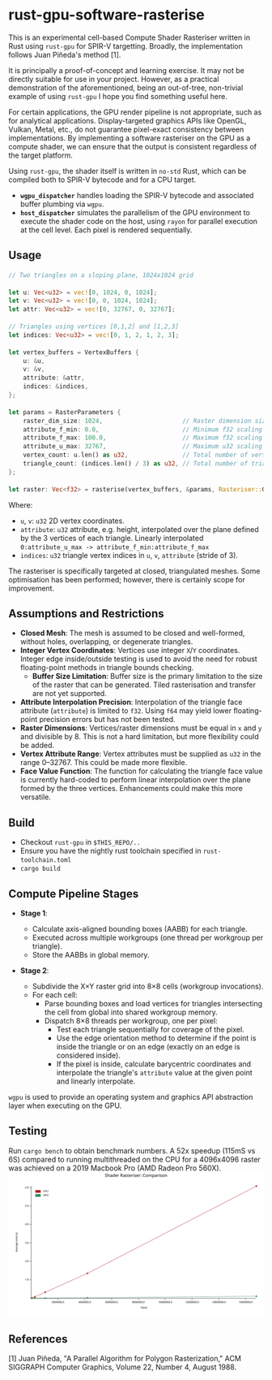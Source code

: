 # rust-gpu-software-rasterise

This is an experimental cell-based Compute Shader Rasteriser written in Rust using `rust-gpu` for SPIR-V targetting. Broadly, the implementation follows Juan Piñeda's method \[1\].

It is principally a proof-of-concept and learning exercise. It may not be directly suitable for use in your project. However, as a practical demonstration of the aforementioned, being an out-of-tree, non-trivial example of using `rust-gpu` I hope you find something useful here.

For certain applications, the GPU render pipeline is not appropriate, such as for analytical applications. Display-targeted graphics APIs like OpenGL, Vulkan, Metal, etc., do not guarantee pixel-exact consistency between implementations. By implementing a software rasteriser on the GPU as a compute shader, we can ensure that the output is consistent regardless of the target platform.

Using `rust-gpu`, the shader itself is written in `no-std` Rust, which can be compiled both to SPIR-V bytecode and for a CPU target.

- **`wgpu_dispatcher`** handles loading the SPIR-V bytecode and associated buffer plumbing via `wgpu`.
- **`host_dispatcher`** simulates the parallelism of the GPU environment to execute the shader code on the host, using `rayon` for parallel execution at the cell level. Each pixel is rendered sequentially.

## Usage

```rust
// Two triangles on a sloping plane, 1024x1024 grid

let u: Vec<u32> = vec![0, 1024, 0, 1024];
let v: Vec<u32> = vec![0, 0, 1024, 1024];
let attr: Vec<u32> = vec![0, 32767, 0, 32767];

// Triangles using vertices [0,1,2] and [1,2,3]
let indices: Vec<u32> = vec![0, 1, 2, 1, 2, 3];

let vertex_buffers = VertexBuffers {
    u: &u,
    v: &v,
    attribute: &attr,
    indices: &indices,
};

let params = RasterParameters {
    raster_dim_size: 1024,                      // Raster dimension size (max value of `u` and `v`)
    attribute_f_min: 0.0,                       // Minimum f32 scaling value for attribute
    attribute_f_max: 100.0,                     // Maximum f32 scaling value for attribute
    attribute_u_max: 32767,                     // Maximum u32 scaling value for attribute (min=0)
    vertex_count: u.len() as u32,               // Total number of vertices
    triangle_count: (indices.len() / 3) as u32, // Total number of triangles
};

let raster: Vec<f32> = rasterise(vertex_buffers, &params, Rasteriser::GPU);
```

Where:

- `u`, `v`: `u32` 2D vertex coordinates.
- `attribute`: `u32` attribute, e.g. height, interpolated over the plane defined by the 3 vertices of each triangle. Linearly interpolated `0:attribute_u_max -> attribute_f_min:attribute_f_max`
- `indices`: `u32` triangle vertex indices in `u`, `v`, `attribute` (stride of 3).

The rasteriser is specifically targeted at closed, triangulated meshes. Some optimisation has been performed; however, there is certainly scope for improvement.

## Assumptions and Restrictions

- **Closed Mesh**: The mesh is assumed to be closed and well-formed, without holes, overlapping, or degenerate triangles.
- **Integer Vertex Coordinates**: Vertices use integer `X`/`Y` coordinates. Integer edge inside/outside testing is used to avoid the need for robust floating-point methods in triangle bounds checking.
  - **Buffer Size Limitation**: Buffer size is the primary limitation to the size of the raster that can be generated. Tiled rasterisation and transfer are not yet supported.
- **Attribute Interpolation Precision**: Interpolation of the triangle face attribute (`attribute`) is limited to `f32`. Using `f64` may yield lower floating-point precision errors but has not been tested.
- **Raster Dimensions**: Vertices/raster dimensions must be equal in `x` and `y` and divisible by 8. This is not a hard limitation, but more flexibility could be added.
- **Vertex Attribute Range**: Vertex attributes must be supplied as `u32` in the range 0–32767. This could be made more flexible.
- **Face Value Function**: The function for calculating the triangle face value is currently hard-coded to perform linear interpolation over the plane formed by the three vertices. Enhancements could make this more versatile.

## Build
- Checkout `rust-gpu` in `$THIS_REPO/..`
- Ensure you have the nightly rust toolchain specified in `rust-toolchain.toml`
- `cargo build`

## Compute Pipeline Stages

- **Stage 1**:
  - Calculate axis-aligned bounding boxes (AABB) for each triangle.
  - Executed across multiple workgroups (one thread per workgroup per triangle).
  - Store the AABBs in global memory.

- **Stage 2**:
  - Subdivide the X×Y raster grid into 8×8 cells (workgroup invocations).
  - For each cell:
    - Parse bounding boxes and load vertices for triangles intersecting the cell from global into shared workgroup memory.
    - Dispatch 8×8 threads per workgroup, one per pixel:
      - Test each triangle sequentially for coverage of the pixel.
      - Use the edge orientation method to determine if the point is inside the triangle or on an edge (exactly on an edge is considered inside).
      - If the pixel is inside, calculate barycentric coordinates and interpolate the triangle's `attribute` value at the given point and linearly interpolate.

`wgpu` is used to provide an operating system and graphics API abstraction layer when executing on the GPU.

## Testing

Run `cargo bench` to obtain benchmark numbers. A 52x speedup (115mS vs 6S) compared to running multithreaded on the CPU for a 4096x4096 raster was achieved on a 2019 Macbook Pro (AMD Radeon Pro 560X).
![Benchmark](assets/bench_comparison.svg)

## References

\[1\] Juan Piñeda, "A Parallel Algorithm for Polygon Rasterization," ACM SIGGRAPH Computer Graphics, Volume 22, Number 4, August 1988.
